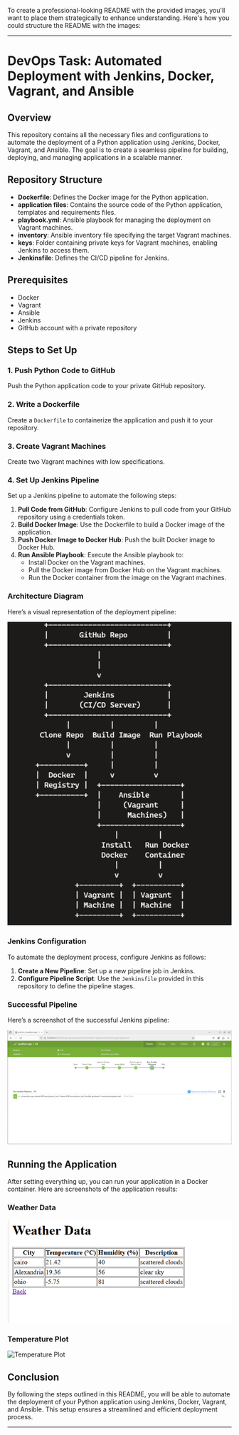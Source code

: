 To create a professional-looking README with the provided images, you'll want to place them strategically to enhance understanding. Here's how you could structure the README with the images:

---

# DevOps Task: Automated Deployment with Jenkins, Docker, Vagrant, and Ansible

## Overview

This repository contains all the necessary files and configurations to automate the deployment of a Python application using Jenkins, Docker, Vagrant, and Ansible. The goal is to create a seamless pipeline for building, deploying, and managing applications in a scalable manner.

## Repository Structure

- **Dockerfile**: Defines the Docker image for the Python application.
- **application files**: Contains the source code of the Python application, templates and requirements files.
- **playbook.yml**: Ansible playbook for managing the deployment on Vagrant machines.
- **inventory**: Ansible inventory file specifying the target Vagrant machines.
- **keys**: Folder containing private keys for Vagrant machines, enabling Jenkins to access them.
- **Jenkinsfile**: Defines the CI/CD pipeline for Jenkins.

## Prerequisites

- Docker
- Vagrant
- Ansible
- Jenkins
- GitHub account with a private repository

## Steps to Set Up

### 1. Push Python Code to GitHub

Push the Python application code to your private GitHub repository.

### 2. Write a Dockerfile

Create a `Dockerfile` to containerize the application and push it to your repository.

### 3. Create Vagrant Machines

Create two Vagrant machines with low specifications.

### 4. Set Up Jenkins Pipeline

Set up a Jenkins pipeline to automate the following steps:

1. **Pull Code from GitHub**: Configure Jenkins to pull code from your GitHub repository using a credentials token.
2. **Build Docker Image**: Use the Dockerfile to build a Docker image of the application.
3. **Push Docker Image to Docker Hub**: Push the built Docker image to Docker Hub.
4. **Run Ansible Playbook**: Execute the Ansible playbook to:
   - Install Docker on the Vagrant machines.
   - Pull the Docker image from Docker Hub on the Vagrant machines.
   - Run the Docker container from the image on the Vagrant machines.

### Architecture Diagram

Here’s a visual representation of the deployment pipeline:

![Architecture Diagram](images/ArchitectureDiagram.png)

### Jenkins Configuration

To automate the deployment process, configure Jenkins as follows:

1. **Create a New Pipeline**: Set up a new pipeline job in Jenkins.
2. **Configure Pipeline Script**: Use the `Jenkinsfile` provided in this repository to define the pipeline stages.

### Successful Pipeline

Here’s a screenshot of the successful Jenkins pipeline:

![Successful Pipeline](images/SuccessfulPipeline.png)

## Running the Application

After setting everything up, you can run your application in a Docker container. Here are screenshots of the application results:

### Weather Data

![Weather Data](images/WeatherData.png)

### Temperature Plot

![Temperature Plot](images/TemperaturePlot.png)

## Conclusion

By following the steps outlined in this README, you will be able to automate the deployment of your Python application using Jenkins, Docker, Vagrant, and Ansible. This setup ensures a streamlined and efficient deployment process.

---
